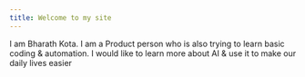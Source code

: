 ```yaml
---
title: Welcome to my site
---
```


I am Bharath Kota. I am a Product person who is also trying to learn basic coding & automation. I would like to learn more about AI & use it to make our daily lives easier
